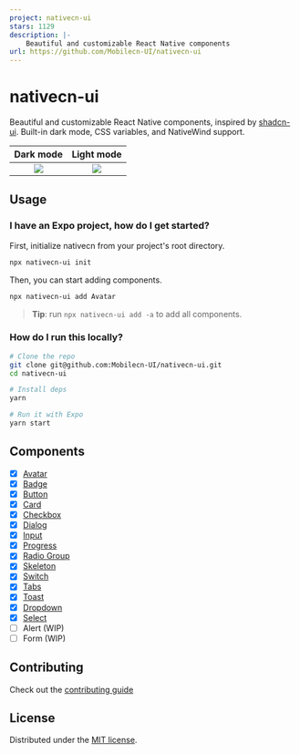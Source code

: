 ```yaml
---
project: nativecn-ui
stars: 1129
description: |-
    Beautiful and customizable React Native components
url: https://github.com/Mobilecn-UI/nativecn-ui
---
```


# nativecn-ui

Beautiful and customizable React Native components, inspired by [shadcn-ui](https://github.com/shadcn-ui/ui). Built-in dark mode, CSS variables, and NativeWind support.

|               Dark mode               |               Light mode               |
| :-----------------------------------: | :------------------------------------: |
| ![](assets/examples/example-dark.png) | ![](assets/examples/example-light.png) |

## Usage

### I have an Expo project, how do I get started?

First, initialize nativecn from your project's root directory.

```bash
npx nativecn-ui init
```

Then, you can start adding components.

```bash
npx nativecn-ui add Avatar
```

> **Tip**: run `npx nativecn-ui add -a` to add all components.

### How do I run this locally?

```bash
# Clone the repo
git clone git@github.com:Mobilecn-UI/nativecn-ui.git
cd nativecn-ui

# Install deps
yarn

# Run it with Expo
yarn start
```

## Components

- [x] [Avatar](components/Avatar.tsx)
- [x] [Badge](components/Badge.tsx)
- [x] [Button](components/Button.tsx)
- [x] [Card](components/Card.tsx)
- [x] [Checkbox](components/Checkbox.tsx)
- [x] [Dialog](components/Dialog.tsx)
- [x] [Input](components/Input.tsx)
- [x] [Progress](components/Progress.tsx)
- [x] [Radio Group](components/RadioGroup.tsx)
- [x] [Skeleton](components/Skeleton.tsx)
- [x] [Switch](components/Switch.tsx)
- [x] [Tabs](components/Tabs.tsx)
- [x] [Toast](components/Toast.tsx)
- [x] [Dropdown](components/DropDown.tsx)
- [x] [Select](components/Select.tsx)
- [ ] Alert (WIP)
- [ ] Form (WIP)

## Contributing

Check out the [contributing guide](https://github.com/Mobilecn-UI/nativecn-ui/blob/main/CONTRIBUTING.md)

## License

Distributed under the [MIT license](https://github.com/Mobilecn-UI/nativecn-ui/blob/main/LICENSE).

